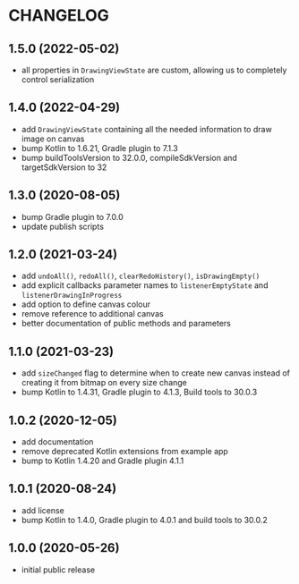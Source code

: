 # CHANGELOG

## 1.5.0 (2022-05-02)
* all properties in `DrawingViewState` are custom, allowing us to completely control serialization

## 1.4.0 (2022-04-29)
* add `DrawingViewState` containing all the needed information to draw image on canvas
* bump Kotlin to 1.6.21, Gradle plugin to 7.1.3
* bump buildToolsVersion to 32.0.0, compileSdkVersion and targetSdkVersion to 32

## 1.3.0 (2020-08-05)
* bump Gradle plugin to 7.0.0
* update publish scripts

## 1.2.0 (2021-03-24)
* add `undoAll()`, `redoAll()`, `clearRedoHistory()`, `isDrawingEmpty()`
* add explicit callbacks parameter names to `listenerEmptyState` and `listenerDrawingInProgress`
* add option to define canvas colour
* remove reference to additional canvas
* better documentation of public methods and parameters

## 1.1.0 (2021-03-23)
* add `sizeChanged` flag to determine when to create new canvas instead of creating it from 
  bitmap on every size change
* bump Kotlin to 1.4.31, Gradle plugin to 4.1.3, Build tools to 30.0.3

## 1.0.2 (2020-12-05)
* add documentation
* remove deprecated Kotlin extensions from example app
* bump to Kotlin 1.4.20 and Gradle plugin 4.1.1

## 1.0.1 (2020-08-24)
* add license
* bump Kotlin to 1.4.0, Gradle plugin to 4.0.1 and build tools to 30.0.2

## 1.0.0 (2020-05-26)
* initial public release